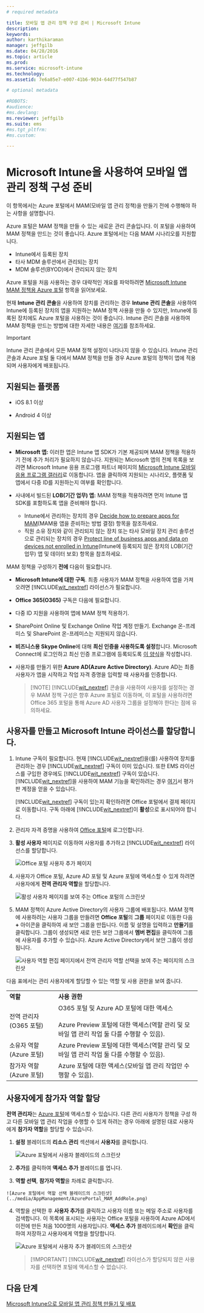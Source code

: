 ```yaml
---
# required metadata

title: 모바일 앱 관리 정책 구성 준비 | Microsoft Intune
description:
keywords:
author: karthikaraman
manager: jeffgilb
ms.date: 04/28/2016
ms.topic: article
ms.prod:
ms.service: microsoft-intune
ms.technology:
ms.assetid: 7e6a85e7-e007-41b6-9034-64d77f547b87

# optional metadata

#ROBOTS:
#audience:
#ms.devlang:
ms.reviewer: jeffgilb
ms.suite: ems
#ms.tgt_pltfrm:
#ms.custom:

---
```


# Microsoft Intune을 사용하여 모바일 앱 관리 정책 구성 준비
이 항목에서는 Azure 포털에서 MAM(모바일 앱 관리 정책)을 만들기 전에 수행해야 하는 사항을 설명합니다.

Azure 포털은 MAM 정책을 만들 수 있는 새로운 관리 콘솔입니다. 이 포털을 사용하여 MAM 정책을 만드는 것이 좋습니다. Azure 포털에서는 다음 MAM 시나리오를 지원합니다.
- Intune에서 등록된 장치
- 타사 MDM 솔루션에서 관리되는 장치
- MDM 솔루션(BYOD)에서 관리되지 않는 장치

Azure 포털을 처음 사용하는 경우 대략적인 개요를 파악하려면 [Microsoft Intune MAM 정책용 Azure 포털](azure-portal-for-microsoft-intune-mam-policies.md) 항목을 읽어보세요.

현재 **Intune 관리 콘솔**을 사용하여 장치를 관리하는 경우 **Intune 관리 콘솔**을 사용하여 Intune에 등록된 장치의 앱을 지원하는 MAM 정책 사용을 만들 수 있지만, Intune에 등록된 장치에도 Azure 포털을 사용하는 것이 좋습니다. Intune 관리 콘솔을 사용하여 MAM 정책을 만드는 방법에 대한 자세한 내용은 [여기](configure-and-deploy-mobile-application-management-policies-in-the-microsoft-intune-console.md)를 참조하세요.

>[!IMPORTANT]
> Intune 관리 콘솔에서 모든 MAM 정책 설정이 나타나지 않을 수 있습니다. Intune 관리 콘솔과 Azure 포털 둘 다에서 MAM 정책을 만들 경우 Azure 포털의 정책이 앱에 적용되며 사용자에게 배포됩니다.


##  지원되는 플랫폼
- iOS 8.1 이상

- Android 4 이상

##  지원되는 앱
* **Microsoft 앱:** 이러한 앱은 Intune 앱 SDK가 기본 제공되며 MAM 정책을 적용하기 전에 추가 처리가 필요하지 않습니다.
지원되는 Microsoft 앱의 전체 목록을 보려면 Microsoft Intune 응용 프로그램 파트너 페이지의 [Microsoft Intune 모바일 응용 프로그램 갤러리](https://www.microsoft.com/en-us/server-cloud/products/microsoft-intune/partners.aspx)로 이동합니다. 앱을 클릭하여 지원되는 시나리오, 플랫폼 및 앱에서 다중 ID를 지원하는지 여부를 확인합니다.
* 사내에서 빌드된 **LOB(기간 업무) 앱:** MAM 정책을 적용하려면 먼저 Intune 앱 SDK를 포함하도록 앱을 준비해야 합니다.

  * Intune에서 관리하는 장치의 경우 [Decide how to prepare apps for MAM](decide-how-to-prepare-apps-for-mobile-application-management-with-microsoft-intune.md)(MAM용 앱을 준비하는 방법 결정) 항목을 참조하세요.
  * 직원 소유 장치와 같이 관리되지 않는 장치 또는 타사 모바일 장치 관리 솔루션으로 관리되는 장치의 경우 [Protect line of business apps and data on devices not enrolled in Intune](protect-line-of-business-apps-and-data-on-devices-not-enrolled-in-microsoft-intune.md)(Intune에 등록되지 않은 장치의 LOB(기간 업무) 앱 및 데이터 보호) 항목을 참조하세요.

MAM 정책을 구성하기 **전에** 다음이 필요합니다.

-   **Microsoft Intune에 대한 구독**.    최종 사용자가 MAM 정책을 사용하여 앱을 가져오려면 [!INCLUDE[wit_nextref](../includes/wit_nextref_md.md)] 라이선스가 필요합니다.

-   **Office 365(O365)** 구독은 다음에 필요합니다.
  - 다중 ID 지원을 사용하여 앱에 MAM 정책 적용하기.
  - SharePoint Online 및 Exchange Online 작업 계정 만들기. Exchange 온-프레미스 및 SharePoint 온-프레미스는 지원되지 않습니다.
-    **비즈니스용 Skype Online**에 대해 **최신 인증을 사용하도록 설정**합니다. Microsoft Connect에 로그인하고 최신 인증 프로그램에 등록되도록 [이 양식](https://connect.microsoft.com/office/Survey/NominationSurvey.aspx?SurveyID=17299&ProgramID=8715)을 작성합니다.


- 사용자를 만들기 위한 **Azure AD(Azure Active Directory)**. Azure AD는 최종 사용자가 앱을 시작하고 작업 자격 증명을 입력할 때 사용자를 인증합니다.

    > [!NOTE] [!INCLUDE[wit_nextref](../includes/wit_nextref_md.md)] 콘솔을 사용하여 사용자를 설정하는 경우 MAM 정책 구성은 향후 Azure 포털로 이동하며, 이 포털을 사용하려면 Office 365 포털을 통해 Azure AD 사용자 그룹을 설정해야 한다는 점에 유의하세요.


## 사용자를 만들고 Microsoft Intune 라이선스를 할당합니다.

1. Intune 구독이 필요합니다. 현재 [!INCLUDE[wit_nextref](../includes/wit_nextref_md.md)]을(를) 사용하여 장치를 관리하는 경우 [!INCLUDE[wit_nextref](../includes/wit_nextref_md.md)] 구독이 이미 있습니다.  또한 EMS 라이선스를 구입한 경우에도 [!INCLUDE[wit_nextref](../includes/wit_nextref_md.md)] 구독이 있습니다. [!INCLUDE[wit_nextref](../includes/wit_nextref_md.md)]을 사용하여 MAM 기능을 확인하려는 경우 [여기](http://www.microsoft.com/en-us/server-cloud/products/microsoft-intune/)서 평가판 계정을 얻을 수 있습니다.

    [!INCLUDE[wit_nextref](../includes/wit_nextref_md.md)] 구독이 있는지 확인하려면 Office 포털에서 결제 페이지로 이동합니다.  구독 아래에 [!INCLUDE[wit_nextref](../includes/wit_nextref_md.md)]이 **활성**으로 표시되어야 합니다.

2.  관리자 자격 증명을 사용하여 [Office 포털](http://portal.office.com)에 로그인합니다.

3.  **활성 사용자** 페이지로 이동하여 사용자를 추가하고 [!INCLUDE[wit_nextref](../includes/wit_nextref_md.md)] 라이선스를 할당합니다.

    ![Office 포털 사용자 추가 페이지](../media/AppManagement/OfficePortal_AddUsers.png)

4.  사용자가 Office 포털, Azure AD 포털 및 Azure 포털에 액세스할 수 있게 하려면 사용자에게 **전역 관리자 역할**을 할당합니다.

    ![활성 사용자 페이지를 보여 주는 Office 포털의 스크린샷 ](../media/AppManagement/OfficePortal_AddRoletoUser.png)

5.  MAM 정책이 Azure Active Directory의 사용자 그룹에 배포됩니다. MAM 정책에 사용하려는 사용자 그룹을 만들려면 **Office 포털**의 **그룹** 페이지로 이동한 다음 **+** 아이콘을 클릭하여 새 보안 그룹을 만듭니다.  이름 및 설명을 입력하고 **만들기**를 클릭합니다. 그룹이 생성되면 새로 만든 보안 그룹에서 **멤버 편집**을 클릭하여 그룹에 사용자를 추가할 수 있습니다. Azure Active Directory에서 보안 그룹이 생성됩니다.

    ![사용자 역할 편집 페이지에서 전역 관리자 역할 선택을 보여 주는 페이지의 스크린샷](../media/AppManagement/OfficePortal_CreateGroups.png)

다음 표에서는 관리 사용자에게 할당할 수 있는 역할 및 사용 권한을 보여 줍니다.

|||
|--|----|
|**역할**|**사용 권한**|
|전역 관리자(O365 포털)|O365 포털 및 Azure AD 포털에 대한 액세스<br /><br />Azure Preview 포털에 대한 액세스(역할 관리 및 모바일 앱 관리 작업 둘 다를 수행할 수 있음).|
|소유자 역할(Azure 포털)|Azure Preview 포털에 대한 액세스(역할 관리 및 모바일 앱 관리 작업 둘 다를 수행할 수 있음).|
|참가자 역할(Azure 포털)|Azure 포털에 대한 액세스(모바일 앱 관리 작업만 수행할 수 있음).|

## 사용자에게 참가자 역할 할당

**전역 관리자**는 [Azure 포털](https://portal.azure.com)에 액세스할 수 있습니다.  다른 관리 사용자가 정책을 구성 하 고 다른 모바일 앱 관리 작업을 수행할 수 있게 하려는 경우 아래에 설명된 대로 사용자에게 **참가자 역할**을 할당할 수 있습니다.


1.  **설정** 블레이드의 **리소스 관리** 섹션에서 **사용자**를 클릭합니다.

    ![Azure 포털에서 사용자 블레이드의 스크린샷](../media/AppManagement/AzurePortal_MAM_AddUsers.png)

2.  **추가**를 클릭하여 **액세스 추가** 블레이드를 엽니다.

3.   **역할 선택**, **참가자 역할**을 차례로 클릭합니다.

    ![Azure 포털에서 역할 선택 블레이드의 스크린샷](../media/AppManagement/AzurePortal_MAM_AddRole.png)

4.  역할을 선택한 후 **사용자 추가**를 클릭하고 사용자 이름 또는 메일 주소로 사용자를 검색합니다. 이 목록에 표시되는 사용자는 Office 포털을 사용하여 Azure AD에서 이전에 만든 처음 1000명의 사용자입니다. **액세스 추가** 블레이드에서 **확인**을 클릭하여 저장하고 사용자에게 역할을 할당합니다.

    ![Azure 포털에서 사용자 추가 블레이드의 스크린샷](../media/AppManagement/AzurePortal_MAM_AddusertoRole.png)

    > [!IMPORTANT] [!INCLUDE[wit_nextref](../includes/wit_nextref_md.md)] 라이선스가 할당되지 않은 사용자를 선택하면 포털에 액세스할 수 없습니다.

## 다음 단계
[Microsoft Intune으로 모바일 앱 관리 정책 만들기 및 배포](create-and-deploy-mobile-app-management-policies-with-microsoft-intune.md)


<!--HONumber=May16_HO3-->


